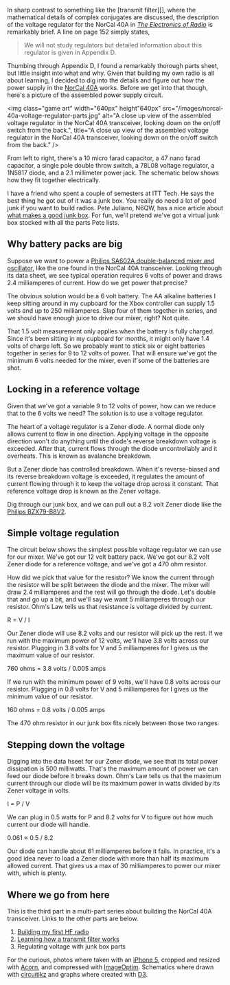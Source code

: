 <!--
title: Regulating voltage with junk box parts
created: 31 May 2014 - 7:46 am
updated: 4 June 2014 - 8:51 pm
publish: 4 June 2014
slug: voltage-regulator
tags: building, radio
-->

<script src="/js/d3.min.js" charset="utf-8"></script>

In sharp contrast to something like the [transmit filter][], where the
mathematical details of complex conjugates are discussed, the description of
the voltage regulator for the NorCal 40A in [_The Electronics of Radio_][book]
is remarkably brief. A line on page 152 simply states,

> We will not study regulators but detailed information about this regulator
> is given in Appendix D.

Thumbing through Appendix D, I found a remarkably thorough parts sheet, but
little insight into what and why. Given that building my own radio is all about
learning, I decided to dig into the details and figure out how the power supply
in the [NorCal 40A][] works. Before we get into that though, here's a picture of
the assembled power supply circuit.

<img class="game art" width="640px" height"640px"
     src="/images/norcal-40a-voltage-regulator-parts.jpg"
     alt="A close up view of the assembled voltage regulator in the NorCal 40A transceiver, looking down on the on/off switch from the back.",
   title="A close up view of the assembled voltage regulator in the NorCal 40A transceiver, looking down on the on/off switch from the back." />

From left to right, there's a 10 micro farad capacitor, a 47 nano farad
capacitor, a single pole double throw switch, a 78L08 voltage regulator, a
1N5817 diode, and a 2.1 millimeter power jack. The schematic below shows how
they fit together electrically.

I have a friend who spent a couple of semesters at ITT Tech. He says the
best thing he got out of it was a junk box. You really do need a lot of
good junk if you want to build radios. Pete Juliano, N6QW, has a nice
article about [what makes a good junk box][n6qw]. For fun, we'll pretend
we've got a virtual junk box stocked with all the parts Pete lists.

## Why battery packs are big ##

Suppose we want to power a [Philips SA602A double-balanced mixer and
oscillator][sa602a], like the one found in the NorCal 40A transceiver. Looking
through its data sheet, we see typical operation requires 6 volts of power
and draws 2.4 milliamperes of current. How do we get power that precise?

The obvious solution would be a 6 volt battery. The AA alkaline batteries
I keep sitting around in my cupboard for the Xbox controller can supply 1.5
volts and up to 250 milliamperes. Slap four of them together in series, and
we should have enough juice to drive our mixer, right? Not quite.

That 1.5 volt measurement only applies when the battery is fully charged.
Since it's been sitting in my cupboard for months, it might only have 1.4
volts of charge left. So we probably want to stick six or eight batteries
together in series for 9 to 12 volts of power. That will ensure we've got
the minimum 6 volts needed for the mixer, even if some of the batteries
are shot.

## Locking in a reference voltage ##

Given that we've got a variable 9 to 12 volts of power, how can we reduce
that to the 6 volts we need? The solution is to use a voltage regulator.

The heart of a voltage regulator is a Zener diode. A normal diode only
allows current to flow in one direction. Applying voltage in the opposite
direction won't do anything until the diode's reverse breakdown voltage is
exceeded. After that, current flows through the diode uncontrollably and it
overheats. This is known as avalanche breakdown.

But a Zener diode has controlled breakdown. When it's reverse-biased and its
reverse breakdown voltage is exceeded, it regulates the amount of current
flowing through it to keep the voltage drop across it constant. That reference
voltage drop is known as the Zener voltage.

Dig through our junk box, and we can pull out a 8.2 volt Zener diode like the
[Philips BZX79-B8V2][bzx79].

## Simple voltage regulation ##

The circuit below shows the simplest possible voltage regulator we can use
for our mixer. We've got our 12 volt battery pack. We've got our 8.2 volt Zener
diode for a reference voltage, and we've got a 470 ohm resistor.

How did we pick that value for the resistor? We know the current through the
resistor will be split between the diode and the mixer. The mixer will draw
2.4 milliamperes and the rest will go through the diode. Let's double that
and go up a bit, and we'll say we want 5 milliamperes through our resistor.
Ohm's Law tells us that resistance is voltage divided by current.

<p class="math">R =
<span class="fraction">
<span class="fup">V</span>
<span class="bar">/</span>
<span class="fdn">I</span>
</span>
</p>

Our Zener diode will use 8.2 volts and our resistor will pick up the rest.
If we run with the maximum power of 12 volts, we'll have 3.8 volts across
our resistor. Plugging in 3.8 volts for V and 5 milliamperes for I gives
us the maximum value of our resistor.

<p class="math">760 ohms =
<span class="fraction">
<span class="fup">3.8 volts</span>
<span class="bar">/</span>
<span class="fdn">0.005 amps</span>
</span>
</p>

If we run with the minimum power of 9 volts, we'll have 0.8 volts across
our resistor. Plugging in 0.8 volts for V and 5 milliamperes for I gives
us the minimum value of our resistor.

<p class="math">160 ohms =
<span class="fraction">
<span class="fup">0.8 volts</span>
<span class="bar">/</span>
<span class="fdn">0.005 amps</span>
</span>
</p>

The 470 ohm resistor in our junk box fits nicely between those two ranges.

## Stepping down the voltage ##

Digging into the data hseet for our Zener diode, we see that its total power
dissipation is 500 milliwatts. That's the maximum amount of power we can feed
our diode before it breaks down. Ohm's Law tells us that the maximum current
through our diode will be its maximum power in watts divided by its Zener
voltage in volts.

<p class="math">I =
<span class="fraction">
<span class="fup">P</span>
<span class="bar">/</span>
<span class="fdn">V</span>
</span>
</p>

We can plug in 0.5 watts for P and 8.2 volts for V to figure out how
much current our diode will handle.

<p class="math">0.061 &asymp;
<span class="fraction">
<span class="fup">0.5</span>
<span class="bar">/</span>
<span class="fdn">8.2</span>
</span>
</p>

Our diode can handle about 61 milliamperes before it fails. In practice, it's
a good idea never to load a Zener diode with more than half its maximum allowed
current. That gives us a max of 30 milliamperes to power our mixer with, which
is plenty.

## Where we go from here ##

This is the third part in a multi-part series about building the NorCal
40A transceiver. Links to the other parts are below.

1. [Building my first HF radio][norcal-40a]
2. [Learning how a transmit filter works][transmit-filter]
3. Regulating voltage with junk box parts

For the curious, photos where taken with an [iPhone 5][], cropped and resized
with [Acorn][], and compressed with [ImageOptim][]. Schematics where drawn with
[circuitikz][] and graphs where created with [D3][].


[book]: http://cambridge.org/us/academic/subjects/engineering/rf-and-microwave-engineering/electronics-radio "David Rutledge (Cambridge University Press): The Electronics of Radio"
[NorCal 40A]: http://www.fix.net/~jparker/wilderness/nc40a.htm "Bob Dyer, K6KK (Wilderness Radio): The NorCal 40A"

[sa602a]: http://www.nxp.com/documents/data_sheet/SA602A.pdf "Various (NXP Semiconductors): SA602A Double-balanced mixer and oscillator - Product data sheet"
[n6qw]: http://www.jessystems.com/How%20To%20Stuff%20A%20Junk%20Box.pdf "Pete Juliano, N6QW: How To Stuff A Junk Box"
[bzx79]: http://www.nxp.com/documents/data_sheet/BZX79.pdf "Various (NXP Semiconductors): BZX79 series voltage regulator diodes - Product data sheet"

[norcal-40a]: /2014/05/norcal-40a "Frank Mitchell: Building my first HF radio"
[transmit-filter]: /2014/05/transmit-filter "Frank Mitchell: Learning how a transmit filter works"
[iPhone 5]: http://support.apple.com/kb/sp655 "Various (Apple): iPhone 5 Technical Specification"
[Acorn]: http://flyingmeat.com/acorn/ "Gus &amp; Kirstin Mueller (Flying Meat): Acorn - The image editor for humans"
[ImageOptim]: http://imageoptim.com/ "@pornel (ImageOptim): Image compression made easy for Mac OS X"
[circuitikz]: http://www.ctan.org/pkg/circuitikz "Massimo Redaelli (CTAN): circuitikz - Draw electrical networks with TikZ"
[D3]: http://d3js.org/ "Mike Bostock (D3): Data-Driven Documents"
